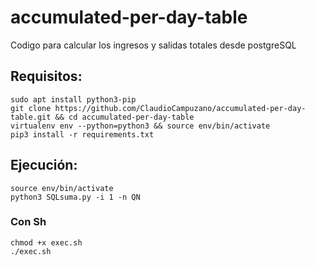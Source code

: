 # accumulated-per-day-table
Codigo para calcular los ingresos y salidas totales desde postgreSQL

## Requisitos:
```
sudo apt install python3-pip
git clone https://github.com/ClaudioCampuzano/accumulated-per-day-table.git && cd accumulated-per-day-table
virtualenv env --python=python3 && source env/bin/activate
pip3 install -r requirements.txt
```

## Ejecución:
```
source env/bin/activate
python3 SQLsuma.py -i 1 -n QN
```

### Con Sh
```
chmod +x exec.sh
./exec.sh
```
